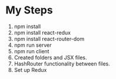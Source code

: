 # My Steps
1. npm install
2. npm install react-redux
3. npm install react-router-dom
4. npm run server
5. npm run client
6. Created folders and JSX files.
7. HashRouter functionality between files.
8. Set up Redux